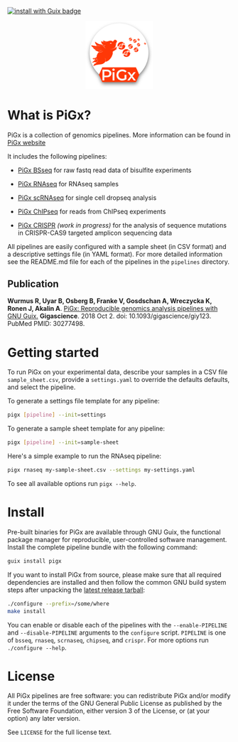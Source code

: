 [![install with Guix badge](https://img.shields.io/badge/install%20with-guix-F4BB15.svg)](https://gnu.org/s/guix)

<div align="center">
<img src="logo.svg" alt="PiGx logo" width="30%" height="30%" />
</div>

# What is PiGx?

PiGx is a collection of genomics pipelines. More information can be found in [PiGx website](https://bioinformatics.mdc-berlin.de/pigx/)

It includes the following pipelines:

- [PiGx BSseq](https://github.com/BIMSBbioinfo/pigx_bsseq) for raw
  fastq read data of bisulfite experiments

- [PiGx RNAseq](https://github.com/BIMSBbioinfo/pigx_rnaseq) for RNAseq samples

- [PiGx scRNAseq](https://github.com/BIMSBbioinfo/pigx_scrnaseq) for
  single cell dropseq analysis

- [PiGx ChIPseq](https://github.com/BIMSBbioinfo/pigx_chipseq) for
  reads from ChIPseq experiments

- [PiGx CRISPR](https://github.com/BIMSBbioinfo/pigx_crispr) *(work in progress)*
  for the analysis of sequence mutations in CRISPR-CAS9 targeted
  amplicon sequencing data

All pipelines are easily configured with a sample sheet (in CSV
format) and a descriptive settings file (in YAML format).  For more
detailed information see the README.md file for each of the pipelines
in the `pipelines` directory.

## Publication

**Wurmus R, Uyar B, Osberg B, Franke V, Gosdschan A, Wreczycka K, Ronen J,
Akalin A**. [PiGx: Reproducible genomics analysis pipelines with GNU Guix.](https://www.ncbi.nlm.nih.gov/pubmed/30277498)
**Gigascience**. 2018 Oct 2. doi: 10.1093/gigascience/giy123. PubMed PMID: 30277498.

# Getting started

To run PiGx on your experimental data, describe your samples in a CSV
file `sample_sheet.csv`, provide a `settings.yaml` to override the
defaults defaults, and select the pipeline.

To generate a settings file template for any pipeline:

```sh
pigx [pipeline] --init=settings
```

To generate a sample sheet template for any pipeline:

```sh
pigx [pipeline] --init=sample-sheet
```

Here's a simple example to run the RNAseq pipeline:

```sh
pigx rnaseq my-sample-sheet.csv --settings my-settings.yaml
```

To see all available options run `pigx --help`.


# Install

Pre-built binaries for PiGx are available through GNU Guix, the
functional package manager for reproducible, user-controlled software
management.  Install the complete pipeline bundle with the following
command:

```sh
guix install pigx
```

If you want to install PiGx from source, please make sure that all
required dependencies are installed and then follow the common GNU
build system steps after unpacking the [latest release
tarball](https://github.com/BIMSBbioinfo/pigx/releases/latest):

```sh
./configure --prefix=/some/where
make install
```

You can enable or disable each of the pipelines with the
`--enable-PIPELINE` and `--disable-PIPELINE` arguments to the
`configure` script.  `PIPELINE` is one of `bsseq`, `rnaseq`,
`scrnaseq`, `chipseq`, and `crispr`.  For more options run
`./configure --help`.


# License

All PiGx pipelines are free software: you can redistribute PiGx and/or
modify it under the terms of the GNU General Public License as
published by the Free Software Foundation, either version 3 of the
License, or (at your option) any later version.

See `LICENSE` for the full license text.
